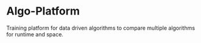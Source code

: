 # Algo-Platform
Training platform for data driven algorithms to compare multiple algorithms for runtime and space.
